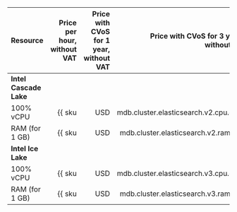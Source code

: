 | Resource | Price per hour,<br>without VAT | Price with CVoS for 1 year,<br>without VAT | Price with CVoS for 3 years,<br>without VAT |
|------------------|-----------------------------------------------------------:|---------------------------------------------------------------------------:|---------------------------------------------------------------------------:|
| **Intel Cascade Lake** |
| 100% vCPU | {{ sku|USD|mdb.cluster.elasticsearch.v2.cpu.c100|string }} | {{ sku|USD|v1.commitment.y1.mdb.elasticsearch.cpu.c100.v2|string }} (-29%) | {{ sku|USD|v1.commitment.y3.mdb.elasticsearch.cpu.c100.v2|string }} (-45%) |
| RAM (for 1 GB) | {{ sku|USD|mdb.cluster.elasticsearch.v2.ram.gold|string }} | {{ sku|USD|v1.commitment.y1.mdb.elasticsearch.ram.v2.gold|string }} (-6%) | {{ sku|USD|v1.commitment.y3.mdb.elasticsearch.ram.v2.gold|string }} (-9%) |
| **Intel Ice Lake** |
| 100% vCPU | {{ sku|USD|mdb.cluster.elasticsearch.v3.cpu.c100|string }} | {{ sku|USD|v1.commitment.y1.mdb.elasticsearch.cpu.c100.v3|string }} (-29%) | {{ sku|USD|v1.commitment.y3.mdb.elasticsearch.cpu.c100.v3|string }} (-45%) |
| RAM (for 1 GB) | {{ sku|USD|mdb.cluster.elasticsearch.v3.ram.gold|string }} | {{ sku|USD|v1.commitment.y1.mdb.elasticsearch.ram.v3.gold|string }} (-6%) | {{ sku|USD|v1.commitment.y3.mdb.elasticsearch.ram.v3.gold|string }} (-9%) |